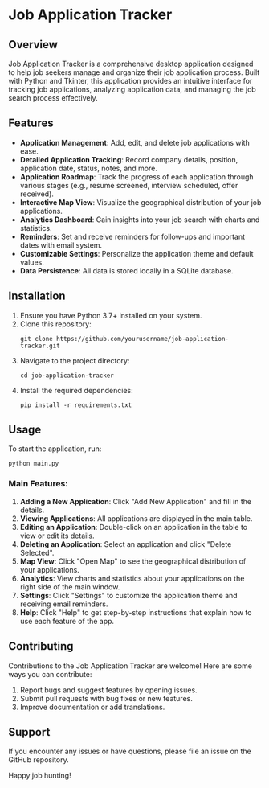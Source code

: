 # Job Application Tracker

## Overview

Job Application Tracker is a comprehensive desktop application designed to help job seekers manage and organize their job application process. Built with Python and Tkinter, this application provides an intuitive interface for tracking job applications, analyzing application data, and managing the job search process effectively.

## Features

- **Application Management**: Add, edit, and delete job applications with ease.
- **Detailed Application Tracking**: Record company details, position, application date, status, notes, and more.
- **Application Roadmap**: Track the progress of each application through various stages (e.g., resume screened, interview scheduled, offer received).
- **Interactive Map View**: Visualize the geographical distribution of your job applications.
- **Analytics Dashboard**: Gain insights into your job search with charts and statistics.
- **Reminders**: Set and receive reminders for follow-ups and important dates with email system.
- **Customizable Settings**: Personalize the application theme and default values.
- **Data Persistence**: All data is stored locally in a SQLite database.

## Installation

1. Ensure you have Python 3.7+ installed on your system.
2. Clone this repository:
   ```
   git clone https://github.com/yourusername/job-application-tracker.git
   ```
3. Navigate to the project directory:
   ```
   cd job-application-tracker
   ```
4. Install the required dependencies:
   ```
   pip install -r requirements.txt
   ```

## Usage

To start the application, run:

```
python main.py
```

### Main Features:

1. **Adding a New Application**: Click "Add New Application" and fill in the details.
2. **Viewing Applications**: All applications are displayed in the main table.
3. **Editing an Application**: Double-click on an application in the table to view or edit its details.
4. **Deleting an Application**: Select an application and click "Delete Selected".
5. **Map View**: Click "Open Map" to see the geographical distribution of your applications.
6. **Analytics**: View charts and statistics about your applications on the right side of the main window.
7. **Settings**: Click "Settings" to customize the application theme and receiving email reminders.
8. **Help**: Click "Help" to get step-by-step instructions that explain how to use each feature of the app.

## Contributing

Contributions to the Job Application Tracker are welcome! Here are some ways you can contribute:

1. Report bugs and suggest features by opening issues.
2. Submit pull requests with bug fixes or new features.
3. Improve documentation or add translations.


## Support

If you encounter any issues or have questions, please file an issue on the GitHub repository.

Happy job hunting!